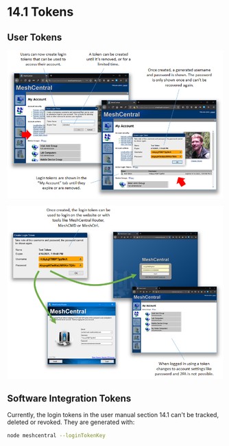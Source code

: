 # 14.1 Tokens

## User Tokens

![User Tokens 1](images/user_tokens1.png)

![User Tokens 2](images/user_tokens2.png)

## Software Integration Tokens

Currently, the login tokens in the user manual section 14.1 can't be tracked, deleted or revoked. They are generated with:

```bash
node meshcentral --loginTokenKey
```
